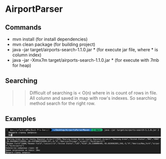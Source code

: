 # AirportParser

## Commands

 - mvn install (for install dependencies)
 - mvn clean package (for building project)
 - java -jar target/airports-search-1.1.0.jar * (for execute jar file, where * is column index)
 - java -jar -Xmx7m target/airports-search-1.1.0.jar * (for execute with 7mb for heap)

## Searching
>> Difficult of searching is < O(n) where
>> in is count of rows in file.
>> All column and saved in map with row's indexes.
>> So searching method search for the right row.

## Examples

![](https://github.com/SsDp812/AirportParser/blob/main/example1.png)
![](https://github.com/SsDp812/AirportParser/blob/main/example2.png)
